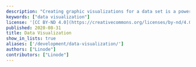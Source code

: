 ```yaml
---
description: "Creating graphic visualizations for a data set is a powerful way to derive meaning from vast amounts of information and offers a way to extract specific data."
keywords: ["data visualization"]
license: '[CC BY-ND 4.0](https://creativecommons.org/licenses/by-nd/4.0)'
published: 2020-08-31
title: Data Visualization
show_in_lists: true
aliases: ['/development/data-visualization/']
authors: ["Linode"]
contributors: ["Linode"]
---
```


